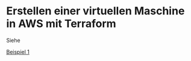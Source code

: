 # Erstellen einer virtuellen Maschine in AWS mit Terraform

Siehe

[Beispiel 1](beispiele/tag-1/01-simple-ec2)
